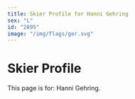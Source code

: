 ```yaml
---
title: Skier Profile for Hanni Gehring
sex: "L"
id: "2895"
image: "/img/flags/ger.svg" 
---
```


# Skier Profile

This page is for: Hanni Gehring.
    